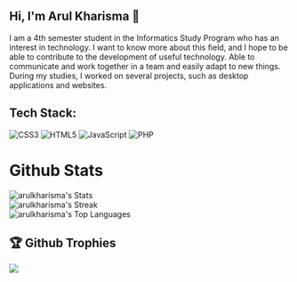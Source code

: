 ## Hi, I'm Arul Kharisma 👋
I am a 4th semester student in the Informatics Study Program who has an interest in technology. I want to know more about this field, and I hope to be able to contribute to the development of useful technology. Able to communicate and work together in a team and easily adapt to new things. During my studies, I worked on several projects, such as desktop applications and websites.

## Tech Stack:
![CSS3](https://img.shields.io/badge/css3-%231572B6.svg?style=for-the-badge&logo=css3&logoColor=white) ![HTML5](https://img.shields.io/badge/html5-%23E34F26.svg?style=for-the-badge&logo=html5&logoColor=white)  ![JavaScript](https://img.shields.io/badge/javascript-%23323330.svg?style=for-the-badge&logo=javascript&logoColor=%23F7DF1E) ![PHP](https://img.shields.io/badge/php-%23777BB4.svg?style=for-the-badge&logo=php&logoColor=white)

# Github Stats
![arulkharisma's Stats](https://github-readme-stats.vercel.app/api?username=arulkharisma&theme=tokyonight&show_icons=true&hide_border=false&count_private=false)<br/>
![arulkharisma's Streak](https://github-readme-streak-stats.herokuapp.com/?user=arulkharisma&theme=tokyonight&hide_border=false)</br>
![arulkharisma's Top Languages](https://github-readme-stats.vercel.app/api/top-langs/?username=arulkharisma&theme=tokyonight&show_icons=true&hide_border=false&layout=compact)
## 🏆 Github Trophies
![](https://github-profile-trophy.vercel.app/?username=arulkharisma&theme=flat&no-frame=false&no-bg=false&margin-w=4)
